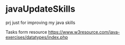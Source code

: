 # javaUpdateSkills
prj just for improving my java skills

Tasks form resource 
https://www.w3resource.com/java-exercises/datatypes/index.php
